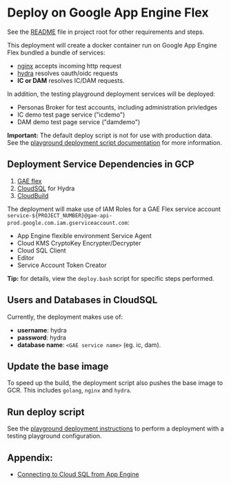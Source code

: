 # Deploy on Google App Engine Flex

See the [README](../README.md) file in project root for other requirements and
steps.

This deployment will create a docker container run on Google App Engine Flex
bundled a bundle of services:

- [nginx](https://www.nginx.com/) accepts incoming http request
- [hydra](https://github.com/ory/hydra) resolves oauth/oidc requests
- **IC or DAM** resolves IC/DAM requests.

In addition, the testing playground deployment services will be deployed:

- Personas Broker for test accounts, including administration privledges
- IC demo test page service ("icdemo")
- DAM demo test page service ("damdemo")

**Important:** The default deploy script is not for use with production data.
See the [playground deployment script documentation](docs/playground/deploy.md)
for more information.

## Deployment Service Dependencies in GCP

1. [GAE flex](https://cloud.google.com/appengine/docs/flexible/custom-runtimes/quickstart)
2. [CloudSQL](https://cloud.google.com/sql/docs/mysql/quickstart) for Hydra
3. [CloudBuild](https://cloud.google.com/source-repositories/docs/quickstart-triggering-builds-with-source-repositories)

The deployment will make use of IAM Roles for a GAE Flex service account
`service-${PROJECT_NUMBER}@gae-api-prod.google.com.iam.gserviceaccount.com`:

- App Engine flexible environment Service Agent
- Cloud KMS CryptoKey Encrypter/Decrypter
- Cloud SQL Client
- Editor
- Service Account Token Creator

**Tip:** for details, view the `deploy.bash` script for specific steps
performed.

## Users and Databases in CloudSQL

Currently, the deployment makes use of:

*   **username**: hydra
*   **password**: hydra
*   **database name**: `<GAE service name>` (eg. ic, dam).

## Update the base image

To speed up the build, the deployment script also pushes the base image to GCR.
This includes `golang`, `nginx` and `hydra`.

## Run deploy script

See the [playground deployment instructions](docs/playground/deploy.md) to
perform a deployment with a testing playground configuration.

## Appendix:

- [Connecting to Cloud SQL from App Engine](https://cloud.google.com/sql/docs/mysql/connect-app-engine)
